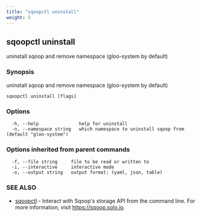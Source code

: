 ```yaml
---
title: "sqoopctl uninstall"
weight: 5
---
```

## sqoopctl uninstall

uninstall sqoop and remove namespace (gloo-system by default)

### Synopsis

uninstall sqoop and remove namespace (gloo-system by default)

```
sqoopctl uninstall [flags]
```

### Options

```
  -h, --help               help for uninstall
  -n, --namespace string   which namespace to uninstall sqoop from (default "gloo-system")
```

### Options inherited from parent commands

```
  -f, --file string     file to be read or written to
  -i, --interactive     interactive mode
  -o, --output string   output format: (yaml, json, table)
```

### SEE ALSO

* [sqoopctl](../sqoopctl)	 - Interact with Sqoop's storage API from the command line. 
For more information, visit https://sqoop.solo.io.

